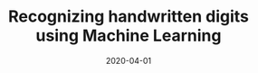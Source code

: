 ---
title: "Recognizing handwritten digits using Machine Learning"
cover: "./mnist-from-scratch-cover.jpg"
date: "2020-04-01"
tags:
    - python
    - machine-learning
    - numpy
    - QT5
    - MNIST
description: "A Machine Learning project which recognizes handwritten digits from the MNIST dataset with <b>97 % accuracy</b>. Written in Python using Numpy, completely from the ground up (no TensorFlow etc). Uses PyQT5 for a visual interface"
aim: "The aim of this project was implement a neural network from scratch to learn the fundamentals of machine learning. It also served as a learning opportunity for the GUI framework QT5"
github: "https://github.com/Latiang/hand-writing-recognition"
authors: "William Sandström and Harald Bjurulf"
---